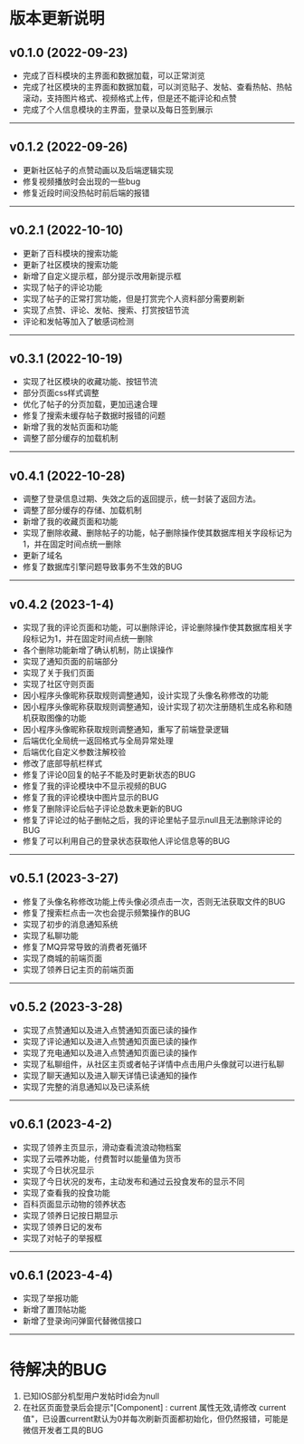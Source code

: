 # 版本更新说明
## v0.1.0 (2022-09-23)
  - 完成了百科模块的主界面和数据加载，可以正常浏览
  - 完成了社区模块的主界面和数据加载，可以浏览贴子、发帖、查看热帖、热帖滚动，支持图片格式、视频格式上传，但是还不能评论和点赞
  - 完成了个人信息模块的主界面，登录以及每日签到展示
---
## v0.1.2 (2022-09-26)
  - 更新社区帖子的点赞动画以及后端逻辑实现
  - 修复视频播放时会出现的一些bug
  - 修复近段时间没热帖时前后端的报错
---
## v0.2.1 (2022-10-10)
  - 更新了百科模块的搜索功能
  - 更新了社区模块的搜索功能
  - 新增了自定义提示框，部分提示改用新提示框
  - 实现了帖子的评论功能
  - 实现了帖子的正常打赏功能，但是打赏完个人资料部分需要刷新
  - 实现了点赞、评论、发帖、搜索、打赏按钮节流
  - 评论和发帖等加入了敏感词检测
---
## v0.3.1 (2022-10-19)
  - 实现了社区模块的收藏功能、按钮节流
  - 部分页面css样式调整
  - 优化了帖子的分页加载，更加迅速合理
  - 修复了搜索未缓存帖子数据时报错的问题
  - 新增了我的发帖页面和功能
  - 调整了部分缓存的加载机制
---
## v0.4.1 (2022-10-28)
  - 调整了登录信息过期、失效之后的返回提示，统一封装了返回方法。
  - 调整了部分缓存的存储、加载机制
  - 新增了我的收藏页面和功能
  - 实现了删除收藏、删除帖子的功能，帖子删除操作使其数据库相关字段标记为1，并在固定时间点统一删除
  - 更新了域名
  - 修复了数据库引擎问题导致事务不生效的BUG
---
## v0.4.2 (2023-1-4)
  - 实现了我的评论页面和功能，可以删除评论，评论删除操作使其数据库相关字段标记为1，并在固定时间点统一删除
  - 各个删除功能新增了确认机制，防止误操作
  - 实现了通知页面的前端部分
  - 实现了关于我们页面
  - 实现了社区守则页面
  - 因小程序头像昵称获取规则调整通知，设计实现了头像名称修改的功能
  - 因小程序头像昵称获取规则调整通知，设计实现了初次注册随机生成名称和随机获取图像的功能
  - 因小程序头像昵称获取规则调整通知，重写了前端登录逻辑
  - 后端优化全局统一返回格式与全局异常处理
  - 后端优化自定义参数注解校验
  - 修改了底部导航栏样式
  - 修复了评论0回复的帖子不能及时更新状态的BUG
  - 修复了我的评论模块中不显示视频的BUG
  - 修复了我的评论模块中图片显示的BUG
  - 修复了删除评论后帖子评论总数未更新的BUG
  - 修复了评论过的帖子删帖之后，我的评论里帖子显示null且无法删除评论的BUG
  - 修复了可以利用自己的登录状态获取他人评论信息等的BUG
---
## v0.5.1 (2023-3-27)
  - 修复了头像名称修改功能上传头像必须点击一次，否则无法获取文件的BUG
  - 修复了搜索栏点击一次也会提示频繁操作的BUG
  - 实现了初步的消息通知系统
  - 实现了私聊功能
  - 修复了MQ异常导致的消费者死循环
  - 实现了商城的前端页面
  - 实现了领养日记主页的前端页面
---
## v0.5.2 (2023-3-28)
  - 实现了点赞通知以及进入点赞通知页面已读的操作
  - 实现了评论通知以及进入点赞通知页面已读的操作
  - 实现了充电通知以及进入点赞通知页面已读的操作
  - 实现了私聊组件，从社区主页或者帖子详情中点击用户头像就可以进行私聊
  - 实现了聊天通知以及进入聊天详情已读通知的操作
  - 实现了完整的消息通知以及已读系统
---
## v0.6.1 (2023-4-2)
  - 实现了领养主页显示，滑动查看流浪动物档案
  - 实现了云喂养功能，付费暂时以能量值为货币
  - 实现了今日状况显示
  - 实现了今日状况的发布，主动发布和通过云投食发布的显示不同
  - 实现了查看我的投食功能
  - 百科页面显示动物的领养状态
  - 实现了领养日记按日期显示
  - 实现了领养日记的发布
  - 实现了对帖子的举报框
---
## v0.6.1 (2023-4-4)
  - 实现了举报功能
  - 新增了置顶帖功能
  - 新增了登录询问弹窗代替微信接口


---
# 待解决的BUG
1. 已知IOS部分机型用户发帖时id会为null
2. 在社区页面登录后会提示"[Component] <swiper>: current 属性无效,请修改 current 值"，已设置current默认为0并每次刷新页面都初始化，但仍然报错，可能是微信开发者工具的BUG